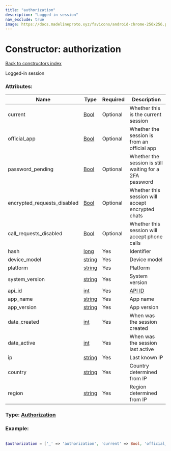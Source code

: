 ```yaml
---
title: "authorization"
description: "Logged-in session"
nav_exclude: true
image: https://docs.madelineproto.xyz/favicons/android-chrome-256x256.png
---
```

# Constructor: authorization  
[Back to constructors index](/API_docs/constructors/index.html)



Logged-in session

### Attributes:

| Name     |    Type       | Required | Description |
|----------|---------------|----------|-------------|
|current|[Bool](/API_docs/types/Bool.html) | Optional|Whether this is the current session|
|official\_app|[Bool](/API_docs/types/Bool.html) | Optional|Whether the session is from an official app|
|password\_pending|[Bool](/API_docs/types/Bool.html) | Optional|Whether the session is still waiting for a 2FA password|
|encrypted\_requests\_disabled|[Bool](/API_docs/types/Bool.html) | Optional|Whether this session will accept encrypted chats|
|call\_requests\_disabled|[Bool](/API_docs/types/Bool.html) | Optional|Whether this session will accept phone calls|
|hash|[long](/API_docs/types/long.html) | Yes|Identifier|
|device\_model|[string](/API_docs/types/string.html) | Yes|Device model|
|platform|[string](/API_docs/types/string.html) | Yes|Platform|
|system\_version|[string](/API_docs/types/string.html) | Yes|System version|
|api\_id|[int](/API_docs/types/int.html) | Yes|[API ID](https://core.telegram.org/api/obtaining_api_id)|
|app\_name|[string](/API_docs/types/string.html) | Yes|App name|
|app\_version|[string](/API_docs/types/string.html) | Yes|App version|
|date\_created|[int](/API_docs/types/int.html) | Yes|When was the session created|
|date\_active|[int](/API_docs/types/int.html) | Yes|When was the session last active|
|ip|[string](/API_docs/types/string.html) | Yes|Last known IP|
|country|[string](/API_docs/types/string.html) | Yes|Country determined from IP|
|region|[string](/API_docs/types/string.html) | Yes|Region determined from IP|



### Type: [Authorization](/API_docs/types/Authorization.html)


### Example:

```php

$authorization = ['_' => 'authorization', 'current' => Bool, 'official_app' => Bool, 'password_pending' => Bool, 'encrypted_requests_disabled' => Bool, 'call_requests_disabled' => Bool, 'hash' => long, 'device_model' => 'string', 'platform' => 'string', 'system_version' => 'string', 'api_id' => int, 'app_name' => 'string', 'app_version' => 'string', 'date_created' => int, 'date_active' => int, 'ip' => 'string', 'country' => 'string', 'region' => 'string'];
```  
